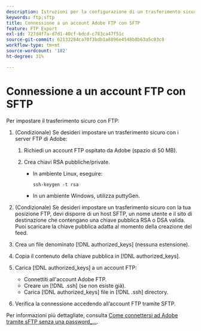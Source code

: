 ```yaml
---
description: Istruzioni per la configurazione di un trasferimento sicuro con server Adobe FTP.
keywords: ftp;sftp
title: Connessione a un account Adobe FTP con SFTP
feature: FTP Export
exl-id: 727d4f7a-d7d1-40cf-bdcd-c783ca47f51c
source-git-commit: 62132284ca70f3bdb1a8896e4548b8b63a5c03c8
workflow-type: tm+mt
source-wordcount: '182'
ht-degree: 31%

---
```


# Connessione a un account FTP con SFTP

Per impostare il trasferimento sicuro con FTP:

1. (Condizionale) Se desideri impostare un trasferimento sicuro con i server FTP di Adobe:

   1. Richiedi un account FTP ospitato da Adobe (spazio di 50 MB).

   1. Crea chiavi RSA pubbliche/private.

      * In ambiente Linux, eseguire:

        ```
        ssh-keygen -t rsa
        ```

      * In un ambiente Windows, utilizza puttyGen.

1. (Condizionale) Se desideri impostare un trasferimento sicuro con la tua posizione FTP, devi disporre di un host SFTP, un nome utente e il sito di destinazione che contengano una chiave pubblica RSA o DSA valida. Puoi scaricare la chiave pubblica adatta al momento della creazione del feed.

1. Crea un file denominato [!DNL authorized_keys] (nessuna estensione).

1. Copia il contenuto della chiave pubblica in [!DNL authorized_keys].

1. Carica [!DNL authorized_keys] a un account FTP:

   * Connettiti all&#39;account Adobe FTP.
   * Creare un [!DNL .ssh] (se non esiste già).
   * Carica [!DNL authorized_keys] file in [!DNL .ssh] directory.

1. Verifica la connessione accedendo all’account FTP tramite SFTP.

Per informazioni più dettagliate, consulta [Come connettersi ad Adobe tramite sFTP senza una password_...](/help/export/ftp-and-sftp/c-sftp/ftp-sftp-cert-auth.md).
